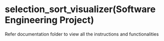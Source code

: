 # selection_sort_visualizer(Software Engineering Project)

Refer documentation folder to view all the instructions and functionalities
